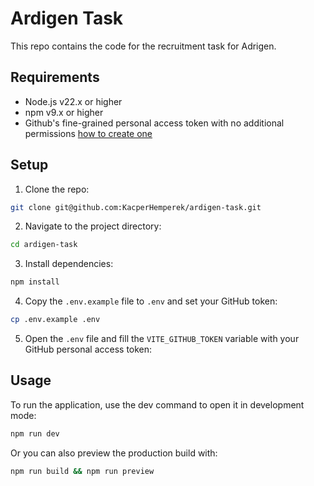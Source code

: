 # Ardigen Task

This repo contains the code for the recruitment task for Adrigen.

## Requirements

- Node.js v22.x or higher
- npm v9.x or higher
- Github's fine-grained personal access token with no additional permissions [how to create one](https://docs.github.com/en/authentication/keeping-your-account-and-data-secure/managing-your-personal-access-tokens#creating-a-fine-grained-personal-access-token)

## Setup
1. Clone the repo:

```bash
git clone git@github.com:KacperHemperek/ardigen-task.git
```

2. Navigate to the project directory:

```bash
cd ardigen-task
```

3. Install dependencies:

```bash
npm install
```

4. Copy the `.env.example` file to `.env` and set your GitHub token:

```bash
cp .env.example .env
```

5. Open the `.env` file and fill the `VITE_GITHUB_TOKEN` variable with your GitHub personal access token:

## Usage

To run the application, use the dev command to open it in development mode:

```bash
npm run dev
```

Or you can also preview the production build with:

```bash
npm run build && npm run preview
```
